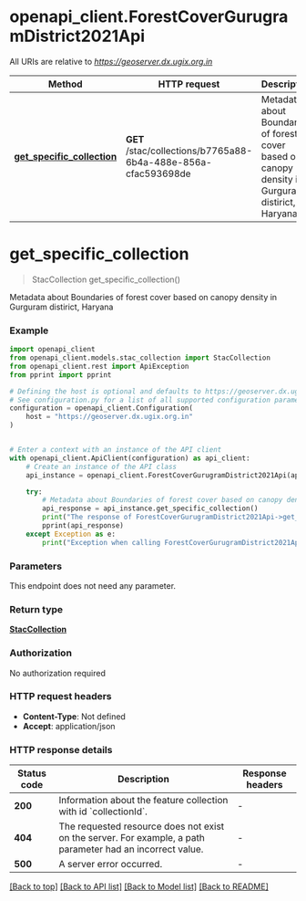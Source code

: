 # openapi_client.ForestCoverGurugramDistrict2021Api

All URIs are relative to *https://geoserver.dx.ugix.org.in*

Method | HTTP request | Description
------------- | ------------- | -------------
[**get_specific_collection**](ForestCoverGurugramDistrict2021Api.md#get_specific_collection) | **GET** /stac/collections/b7765a88-6b4a-488e-856a-cfac593698de | Metadata about Boundaries of forest cover based on canopy density in Gurguram distirict, Haryana


# **get_specific_collection**
> StacCollection get_specific_collection()

Metadata about Boundaries of forest cover based on canopy density in Gurguram distirict, Haryana

### Example


```python
import openapi_client
from openapi_client.models.stac_collection import StacCollection
from openapi_client.rest import ApiException
from pprint import pprint

# Defining the host is optional and defaults to https://geoserver.dx.ugix.org.in
# See configuration.py for a list of all supported configuration parameters.
configuration = openapi_client.Configuration(
    host = "https://geoserver.dx.ugix.org.in"
)


# Enter a context with an instance of the API client
with openapi_client.ApiClient(configuration) as api_client:
    # Create an instance of the API class
    api_instance = openapi_client.ForestCoverGurugramDistrict2021Api(api_client)

    try:
        # Metadata about Boundaries of forest cover based on canopy density in Gurguram distirict, Haryana
        api_response = api_instance.get_specific_collection()
        print("The response of ForestCoverGurugramDistrict2021Api->get_specific_collection:\n")
        pprint(api_response)
    except Exception as e:
        print("Exception when calling ForestCoverGurugramDistrict2021Api->get_specific_collection: %s\n" % e)
```



### Parameters

This endpoint does not need any parameter.

### Return type

[**StacCollection**](StacCollection.md)

### Authorization

No authorization required

### HTTP request headers

 - **Content-Type**: Not defined
 - **Accept**: application/json

### HTTP response details

| Status code | Description | Response headers |
|-------------|-------------|------------------|
**200** | Information about the feature collection with id &#x60;collectionId&#x60;. |  -  |
**404** | The requested resource does not exist on the server. For example, a path parameter had an incorrect value. |  -  |
**500** | A server error occurred. |  -  |

[[Back to top]](#) [[Back to API list]](../README.md#documentation-for-api-endpoints) [[Back to Model list]](../README.md#documentation-for-models) [[Back to README]](../README.md)


